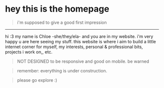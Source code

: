 # hey this is the homepage
> i'm supposed to give a good first impression

---

hi :3 my name is Chloe -she/they/ela- and you are in my website. i'm very happy u are here seeing my stuff. this website is where i aim to build a little internet corner for myself, my interests, personal & professional bits, projects i work on,, etc. 

> NOT DESIGNED to be responsive and good on mobile. be warned

> remember: everything is under construction.

> please go explore :)